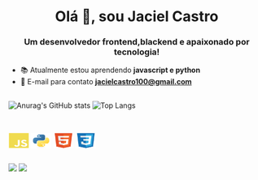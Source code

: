 <h1 align="center">Olá 👋, sou Jaciel Castro</h1>
<h3 align="center">Um desenvolvedor frontend,blackend e apaixonado por tecnologia! </h3>

- 📚 Atualmente estou aprendendo **javascript e python**
- 📧 E-mail para contato **jacielcastro100@gmail.com**
   
##


![Anurag's GitHub stats](https://github-readme-stats.vercel.app/api?username=jacielcastro&show_icons=true&theme=ocean_dark)
![Top Langs](https://github-readme-stats.vercel.app/api/top-langs/?username=jacielcastro&hide_progress=true&theme=ocean_dark)

##

<div style="display: inline_block"><br>
  <img align="center" alt="jaciel-Js" height="30" width="40" src="https://raw.githubusercontent.com/devicons/devicon/master/icons/javascript/javascript-plain.svg">
  <img align="center" alt="jaciel-python" height="30" width="40" src="https://raw.githubusercontent.com/devicons/devicon/master/icons/python/python-original.svg">
  <img align="center" alt="jaciel-HTML" height="30" width="40" src="https://raw.githubusercontent.com/devicons/devicon/master/icons/html5/html5-original.svg">
  <img align="center" alt="jaciel-CSS" height="30" width="40" src="https://raw.githubusercontent.com/devicons/devicon/master/icons/css3/css3-original.svg">
  
  ##

  <a href="https://instagram.com/jaciel_castr0" target="_blank"><img src="https://img.shields.io/badge/-Instagram-%23E4405F?style=for-the-badge&logo=instagram&logoColor=white" target="_blank"></a>
 <a href = "mailto:jacielcastro100@gmail.com"><img src="https://img.shields.io/badge/-Gmail-%23333?style=for-the-badge&logo=gmail&logoColor=white" target="_blank"></a>
</div>
